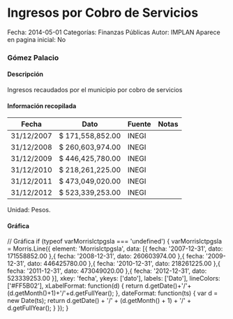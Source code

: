Ingresos por Cobro de Servicios
=====

Fecha: 2014-05-01
Categorías: Finanzas Públicas
Autor: IMPLAN
Aparece en pagina inicial: No

### Gómez Palacio

#### Descripción

Ingresos recaudados por el municipio por cobro de servicios

<!-- break -->

#### Información recopilada

<table class="table table-hover table-bordered matriz">
  <thead>
    <tr><th>Fecha</th><th>Dato</th><th>Fuente</th><th>Notas</th></tr>
  </thead>
  <tbody>
    <tr><td class="centrado">31/12/2007</td><td class="derecha">$ 171,558,852.00</td><td>INEGI</td><td></td></tr>
    <tr><td class="centrado">31/12/2008</td><td class="derecha">$ 260,603,974.00</td><td>INEGI</td><td></td></tr>
    <tr><td class="centrado">31/12/2009</td><td class="derecha">$ 446,425,780.00</td><td>INEGI</td><td></td></tr>
    <tr><td class="centrado">31/12/2010</td><td class="derecha">$ 218,261,225.00</td><td>INEGI</td><td></td></tr>
    <tr><td class="centrado">31/12/2011</td><td class="derecha">$ 473,049,020.00</td><td>INEGI</td><td></td></tr>
    <tr><td class="centrado">31/12/2012</td><td class="derecha">$ 523,339,253.00</td><td>INEGI</td><td></td></tr>
  </tbody>
</table>

Unidad: Pesos.

#### Gráfica

<div id="Morrislctpgsla" class="grafica"></div>
  // Gráfica
  if (typeof varMorrislctpgsla === 'undefined') {
    varMorrislctpgsla = Morris.Line({
      element: 'Morrislctpgsla',
      data: [{ fecha: '2007-12-31', dato: 171558852.00 },{ fecha: '2008-12-31', dato: 260603974.00 },{ fecha: '2009-12-31', dato: 446425780.00 },{ fecha: '2010-12-31', dato: 218261225.00 },{ fecha: '2011-12-31', dato: 473049020.00 },{ fecha: '2012-12-31', dato: 523339253.00 }],
      xkey: 'fecha',
      ykeys: ['dato'],
      labels: ['Dato'],
      lineColors: ['#FF5B02'],
      xLabelFormat: function(d) { return d.getDate()+'/'+(d.getMonth()+1)+'/'+d.getFullYear(); },
      dateFormat: function(ts) { var d = new Date(ts); return d.getDate() + '/' + (d.getMonth() + 1) + '/' + d.getFullYear(); }
    });
  }
